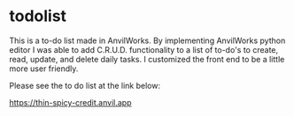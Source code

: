 # todolist
This is a to-do list made in AnvilWorks. By implementing AnvilWorks python editor I was able to add C.R.U.D. functionality to a list of to-do's to create, read, update, and delete daily tasks. I customized the front end to be a little more user friendly.

Please see the to do list at the link below:

https://thin-spicy-credit.anvil.app
